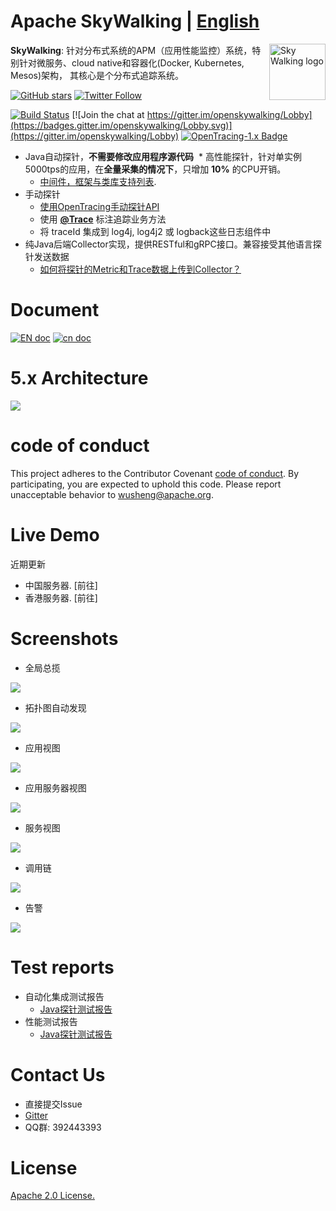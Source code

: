 Apache SkyWalking | [English](README.md)
==========

<img src="https://skywalkingtest.github.io/page-resources/3.0/skywalking.png" alt="Sky Walking logo" height="90px" align="right" />

**SkyWalking**: 针对分布式系统的APM（应用性能监控）系统，特别针对微服务、cloud native和容器化(Docker, Kubernetes, Mesos)架构，
其核心是个分布式追踪系统。

[![GitHub stars](https://img.shields.io/github/stars/apache/incubator-skywalking.svg?style=for-the-badge&label=Stars&logo=github)](https://github.com/apache/incubator-skywalking)
[![Twitter Follow](https://img.shields.io/twitter/follow/asfskywalking.svg?style=for-the-badge&label=Follow&logo=twitter)](https://twitter.com/AsfSkyWalking)

[![Build Status](https://travis-ci.org/apache/incubator-skywalking.svg?branch=master)](https://travis-ci.org/apache/incubator-skywalking)
[![Join the chat at https://gitter.im/openskywalking/Lobby](https://badges.gitter.im/openskywalking/Lobby.svg)](https://gitter.im/openskywalking/Lobby)
[![OpenTracing-1.x Badge](https://img.shields.io/badge/OpenTracing--1.x-enabled-blue.svg)](http://opentracing.io)


* Java自动探针，**不需要修改应用程序源代码**
  * 高性能探针，针对单实例5000tps的应用，在**全量采集的情况下**，只增加 **10%** 的CPU开销。
  * [中间件，框架与类库支持列表](docs/Supported-list.md).
* 手动探针
  * [使用OpenTracing手动探针API](http://opentracing.io/documentation/pages/supported-tracers)
  * 使用 [**@Trace**](docs/cn/Application-toolkit-trace-CN.md) 标注追踪业务方法
  * 将 traceId 集成到 log4j, log4j2 或 logback这些日志组件中
* 纯Java后端Collector实现，提供RESTful和gRPC接口。兼容接受其他语言探针发送数据 
  * [如何将探针的Metric和Trace数据上传到Collector？](/docs/cn/How-to-communicate-with-the-collector-CN.md)

# Document
[![EN doc](https://img.shields.io/badge/document-English-blue.svg)](docs/README.md) [![cn doc](https://img.shields.io/badge/文档-中文版-blue.svg)](docs/README_ZH.md)


# 5.x Architecture
<img src="https://skywalkingtest.github.io/page-resources/5.0/architecture.png"/>

# code of conduct
This project adheres to the Contributor Covenant [code of conduct](CODE_OF_CONDUCT.md). By participating, you are expected to uphold this code. Please report unacceptable behavior to wusheng@apache.org.


# Live Demo
近期更新
- 中国服务器. [前往]
- 香港服务器. [前往]

# Screenshots
- 全局总揽
<img src="https://skywalkingtest.github.io/page-resources/5.0.0-alpha/Dashboard.png"/>

- 拓扑图自动发现
<img src="https://skywalkingtest.github.io/page-resources/5.0.0-alpha/Topology.png"/>

- 应用视图
<img src="https://skywalkingtest.github.io/page-resources/5.0.0-alpha/Application.png"/>

- 应用服务器视图
<img src="https://skywalkingtest.github.io/page-resources/5.0.0-alpha/server.png"/>

- 服务视图
<img src="https://skywalkingtest.github.io/page-resources/5.0.0-alpha/Service.png"/>

- 调用链
<img src="https://skywalkingtest.github.io/page-resources/5.0.0-alpha/trace.png"/>

- 告警
<img src="https://skywalkingtest.github.io/page-resources/5.0.0-alpha/application-alarm.png"/>


# Test reports
- 自动化集成测试报告
  - [Java探针测试报告](https://github.com/SkywalkingTest/agent-integration-test-report)
- 性能测试报告
  - [Java探针测试报告](https://skywalkingtest.github.io/Agent-Benchmarks/)

# Contact Us
* 直接提交Issue
* [Gitter](https://gitter.im/openskywalking/Lobby)
* QQ群: 392443393

# License
[Apache 2.0 License.](/LICENSE)
